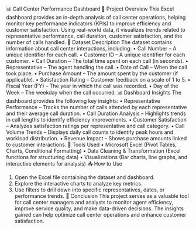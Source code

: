 📊 Call Center Performance Dashboard
📌 Project Overview
This Excel dashboard provides an in-depth analysis of call center operations, helping monitor key performance indicators (KPIs) to improve efficiency and customer satisfaction. Using real-world data, it visualizes trends related to representative performance, call duration, customer satisfaction, and the number of calls handled.
📂 Dataset Description
The dataset contains information about call center interactions, including:
•	Call Number – A unique identifier for each call.
•	Customer ID – A unique identifier for each customer.
•	Call Duration – The total time spent on each call (in seconds).
•	Representative – The agent handling the call.
•	Date of Call – When the call took place.
•	Purchase Amount – The amount spent by the customer (if applicable).
•	Satisfaction Rating – Customer feedback on a scale of 1 to 5.
•	Fiscal Year (FY) – The year in which the call was recorded.
•	Day of the Week – The weekday when the call occurred.
📊 Dashboard Insights
The dashboard provides the following key insights:
•	Representative Performance – Tracks the number of calls attended by each representative and their average call duration.
•	Call Duration Analysis – Highlights trends in call lengths to identify efficiency improvements.
•	Customer Satisfaction – Analyzes satisfaction ratings per representative and call category.
•	Call Volume Trends – Displays daily call counts to identify peak hours and workload distribution.
•	Revenue Impact – Shows purchase amounts linked to customer interactions.
🔧 Tools Used
•	Microsoft Excel (Pivot Tables, Charts, Conditional Formatting)
•	Data Cleaning & Transformation (Excel functions for structuring data)
•	Visualizations (Bar charts, line graphs, and interactive elements for analysis)
📥 How to Use
1.	Open the Excel file containing the dataset and dashboard.
2.	Explore the interactive charts to analyze key metrics.
3.	Use filters to drill down into specific representatives, dates, or performance trends.
📌 Conclusion
This project serves as a valuable tool for call center managers and analysts to monitor agent efficiency, improve service quality, and make data-driven decisions. The insights gained can help optimize call center operations and enhance customer satisfaction.
